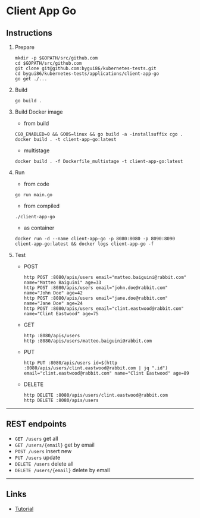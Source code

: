 
# Client App Go

## Instructions

1. Prepare
	```shell
	mkdir -p $GOPATH/src/github.com
	cd $GOPATH/src/github.com
	git clone git@github.com:bygui86/kubernetes-tests.git
	cd bygui86/kubernetes-tests/applications/client-app-go
	go get ./...
	```

2. Build
	```shell
	go build .
	```

3. Build Docker image
	* from build
	```shell
	CGO_ENABLED=0 && GOOS=linux && go build -a -installsuffix cgo .
	docker build . -t client-app-go:latest
	```
	* multistage
	```shell
	docker build . -f Dockerfile_multistage -t client-app-go:latest
	```

4. Run
	* from code
	```shell
	go run main.go
	```
	* from compiled
	```shell
	./client-app-go
	```
	* as container
	```shell
	docker run -d --name client-app-go -p 8080:8080 -p 8090:8090 client-app-go:latest && docker logs client-app-go -f
	```

5. Test
	* POST
		```shell
		http POST :8080/apis/users email="matteo.baiguini@rabbit.com" name="Matteo Baiguini" age=33
		http POST :8080/apis/users email="john.doe@rabbit.com" name="John Doe" age=42
		http POST :8080/apis/users email="jane.doe@rabbit.com" name="Jane Doe" age=24
		http POST :8080/apis/users email="clint.eastwood@rabbit.com" name="Clint Eastwood" age=75
		```
	* GET
		```shell
		http :8080/apis/users
		http :8080/apis/users/matteo.baiguini@rabbit.com
		```
	* PUT
		```shell
		http PUT :8080/apis/users id=$(http :8080/apis/users/clint.eastwood@rabbit.com | jq ".id") email="clint.eastwood@rabbit.com" name="Clint Eastwood" age=89
		```
	* DELETE
		```shell
		http DELETE :8080/apis/users/clint.eastwood@rabbit.com
		http DELETE :8080/apis/users
		```

---

## REST endpoints

* `GET /users` get all
* `GET /users/{email}` get by email
* `POST /users` insert new
* `PUT /users` update
* `DELETE /users` delete all
* `DELETE /users/{email}` delete by email

---

## Links

* [Tutorial](https://semaphoreci.com/community/tutorials/building-and-testing-a-rest-api-in-go-with-gorilla-mux-and-postgresql)
